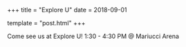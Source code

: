 +++
title = "Explore U"
date = 2018-09-01

template = "post.html"
+++

Come see us at Explore U! 
1:30 - 4:30 PM @ Mariucci Arena

<!-- more -->


